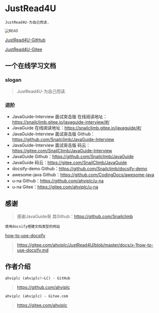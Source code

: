 # JustRead4U

`JustRead4U-为自己而读.`

<img src="http://bpic.588ku.com/element_origin_min_pic/17/11/08/bdd88d667ce28b0e39aaf931511fe371.jpg" alt="READ" style="zoom:80%;" align="center"/>

[JustRead4U-GitHub](https://github.com/ahviplc/JustRead4U)

[JustRead4U-Gitee](https://gitee.com/ahviplc/JustRead4U)

## 一个在线学习文档

### slogan

> JustRead4U-为自己而读.

### 进阶

- JavaGuide-Interview 面试突击版 在线阅读地址：https://snailclimb.gitee.io/javaguide-interview/#/
- JavaGuide 在线阅读地址：https://snailclimb.gitee.io/javaguide/#/
- JavaGuide-Interview 面试突击版 Github：https://github.com/Snailclimb/JavaGuide-Interview
- JavaGuide-Interview 面试突击版 码云：https://gitee.com/SnailClimb/JavaGuide-Interview
- JavaGuide Github：https://github.com/Snailclimb/JavaGuide
- JavaGuide 码云：https://gitee.com/SnailClimb/JavaGuide
- docsify-demo Github：https://github.com/Snailclimb/docsify-demo
- awesome-java Github：https://github.com/CodingDocs/awesome-java
- u-na Github：https://github.com/ahviplc/u-na
- u-na Gitee：https://gitee.com/ahviplc/u-na

## 感谢

> 感谢JavaGuide哥 其Github：https://github.com/Snailclimb

`使用docsify搭建文档类型的网站`

[how-to-use-docsify](https://gitee.com/ahviplc/JustRead4U/blob/master/docs/x-1how-to-use-docsify.md)

> https://gitee.com/ahviplc/JustRead4U/blob/master/docs/x-1how-to-use-docsify.md

## 作者介绍

`ahviplc (ahviplc!~LC) · GitHub`

> https://github.com/ahviplc

`ahviplc (ahviplc) - Gitee.com`

> https://gitee.com/ahviplc


